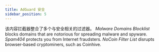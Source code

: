 ```yaml
---
title: AdGuard 安全
sidebar_position: 5
---
```


该内容拦截器整合了多个与安全相关的过滤器。 _Malware Domains Blocklist_ blocks domains that are notorious for spreading malware and spyware. _Spam404_ protects you from Internet fraudsters. _NoCoin Filter List_ disrupts browser-based cryptominers, such as Coinhive.
